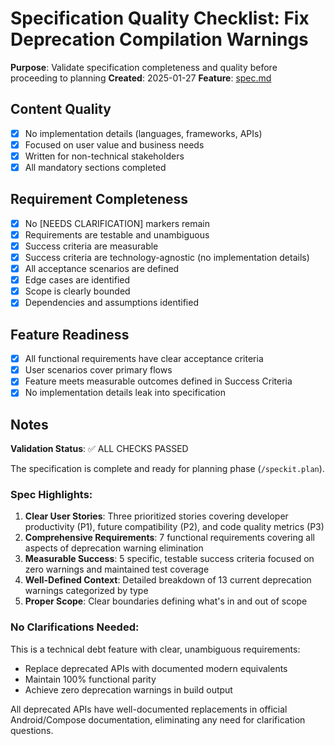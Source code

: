 # Specification Quality Checklist: Fix Deprecation Compilation Warnings

**Purpose**: Validate specification completeness and quality before proceeding to planning
**Created**: 2025-01-27
**Feature**: [spec.md](../spec.md)

## Content Quality

- [x] No implementation details (languages, frameworks, APIs)
- [x] Focused on user value and business needs
- [x] Written for non-technical stakeholders
- [x] All mandatory sections completed

## Requirement Completeness

- [x] No [NEEDS CLARIFICATION] markers remain
- [x] Requirements are testable and unambiguous
- [x] Success criteria are measurable
- [x] Success criteria are technology-agnostic (no implementation details)
- [x] All acceptance scenarios are defined
- [x] Edge cases are identified
- [x] Scope is clearly bounded
- [x] Dependencies and assumptions identified

## Feature Readiness

- [x] All functional requirements have clear acceptance criteria
- [x] User scenarios cover primary flows
- [x] Feature meets measurable outcomes defined in Success Criteria
- [x] No implementation details leak into specification

## Notes

**Validation Status**: ✅ ALL CHECKS PASSED

The specification is complete and ready for planning phase (`/speckit.plan`).

### Spec Highlights:

1. **Clear User Stories**: Three prioritized stories covering developer productivity (P1), future compatibility (P2), and code quality metrics (P3)
2. **Comprehensive Requirements**: 7 functional requirements covering all aspects of deprecation warning elimination
3. **Measurable Success**: 5 specific, testable success criteria focused on zero warnings and maintained test coverage
4. **Well-Defined Context**: Detailed breakdown of 13 current deprecation warnings categorized by type
5. **Proper Scope**: Clear boundaries defining what's in and out of scope

### No Clarifications Needed:

This is a technical debt feature with clear, unambiguous requirements:
- Replace deprecated APIs with documented modern equivalents
- Maintain 100% functional parity
- Achieve zero deprecation warnings in build output

All deprecated APIs have well-documented replacements in official Android/Compose documentation, eliminating any need for clarification questions.
